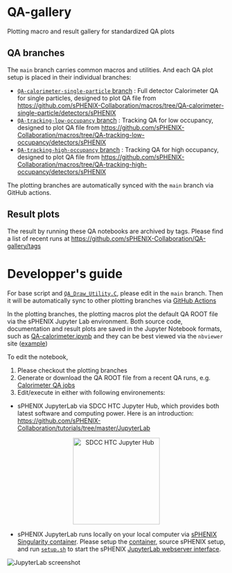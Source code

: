 # QA-gallery

Plotting macro and result gallery for standardized QA plots

## QA branches

The `main` branch carries common macros and utilities. And each QA plot setup is placed in their individual branches: 

* [`QA-calorimeter-single-particle` branch](https://github.com/sPHENIX-Collaboration/QA-gallery/tree/QA-calorimeter-single-particle ) : Full detector Calorimeter QA for single particles, designed to plot QA file from https://github.com/sPHENIX-Collaboration/macros/tree/QA-calorimeter-single-particle/detectors/sPHENIX
* [`QA-tracking-low-occupancy` branch](https://github.com/sPHENIX-Collaboration/QA-gallery/tree/QA-tracking-low-occupancy ) : Tracking QA for low occupancy, designed to plot QA file from https://github.com/sPHENIX-Collaboration/macros/tree/QA-tracking-low-occupancy/detectors/sPHENIX
* [`QA-tracking-high-occupancy` branch](https://github.com/sPHENIX-Collaboration/QA-gallery/tree/QA-tracking-high-occupancy ) : Tracking QA for high occupancy, designed to plot QA file from https://github.com/sPHENIX-Collaboration/macros/tree/QA-tracking-high-occupancy/detectors/sPHENIX

The plotting branches are automatically synced with the `main` branch via GitHub actions. 

## Result plots

The result by running these QA notebooks are archived by tags. Please find a list of recent runs at https://github.com/sPHENIX-Collaboration/QA-gallery/tags 

# Developper's guide

For base script and [`QA_Draw_Utility.C`](QA_Draw_Utility.C), please edit in the `main` branch. Then it will be automatically sync to other plotting branches via [GitHub Actions](https://github.com/sPHENIX-Collaboration/QA-gallery/actions)

In the plotting branches, the plotting macros plot the default QA ROOT file via the sPHENIX Jupyter Lab environment. Both source code, documentation and result plots are saved in the Jupyter Notebook formats, such as [QA-calorimeter.ipynb](https://github.com/sPHENIX-Collaboration/QA-gallery/blob/QA-calorimeter-single-particle/QA-calorimeter.ipynb) and they can be best viewed via the `nbviewer` site ([example](http://nbviewer.ipython.org/github/sPHENIX-Collaboration/QA-gallery/blob/cb340543f08c4351fcf5787de1c495419ea2debd/QA-calorimeter.ipynb))

To edit the notebook, 
1. Please checkout the plotting branches
2. Generate or download the QA ROOT file from a recent QA runs, e.g. [Calorimeter QA jobs](https://web.sdcc.bnl.gov/jenkins-sphenix/job/sPHENIX/job/test-calo-single-qa/)
3. Edit/execute in either with following environements: 

* sPHENIX JupyterLab via SDCC HTC Jupyter Hub, which provides both latest software and computing power. Here is an introduction: https://github.com/sPHENIX-Collaboration/tutorials/tree/master/JupyterLab

<p  align="center">
<a href = "https://jupyter.sdcc.bnl.gov/jupyterhub/htc"><img  src="https://jupyter.sdcc.bnl.gov/images/jupyterhub-logo-card-htc.png" alt="SDCC HTC Jupyter Hub"
	title="SDCC HTC Jupyter Hub" height="200" />
</a></p>

* sPHENIX JupyterLab runs locally on your local computer via [sPHENIX Singularity container](https://github.com/sPHENIX-Collaboration/Singularity). Please setup the [container](https://github.com/sPHENIX-Collaboration/Singularity), source sPHENIX setup, and run [`setup.sh`](https://github.com/sPHENIX-Collaboration/QA-gallery/blob/QA-calorimeter-single-particle/setup.sh) to start the sPHENIX [JupyterLab webserver interface](https://jupyterlab.readthedocs.io/). 

![JupyterLab screenshot](material/JupyterLab-screenshot.png)
